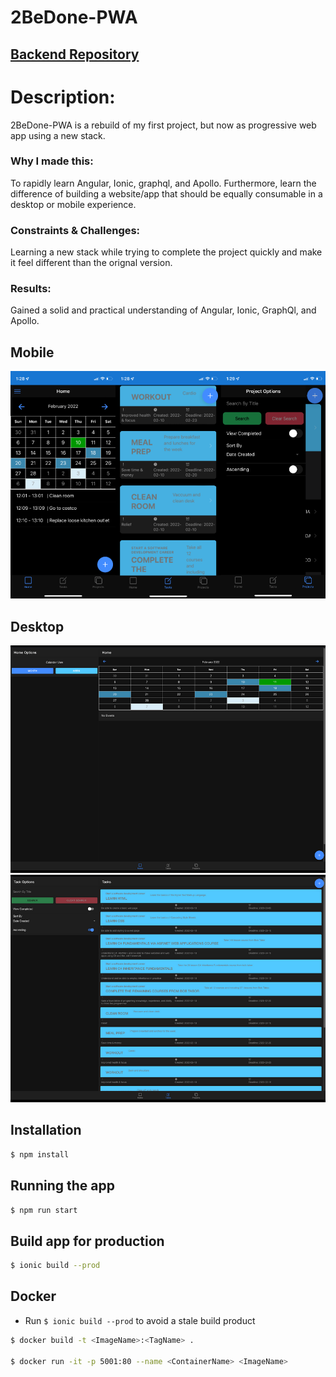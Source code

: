 # 2BeDone-PWA

## [Backend Repository](https://github.com/leolazz/2bedone-PWA-backend)

# Description:

2BeDone-PWA is a rebuild of my first project, but now as progressive web app using a new stack.

### Why I made this:

To rapidly learn Angular, Ionic, graphql, and Apollo. Furthermore, learn the difference of building a website/app that should be equally consumable in a desktop or mobile experience.

### Constraints & Challenges:

Learning a new stack while trying to complete the project quickly and make it feel different than the orignal version.

### Results:

Gained a solid and practical understanding of Angular, Ionic, GraphQl, and Apollo.

## Mobile
![screenshot-iphone](/images/2bedone-iphone.png)
## Desktop
![screenshot-calendar](/images/2bedone-web1.png)
![screenshot-calendar](/images/2bedone-web2.png)

## Installation

```bash
$ npm install
```

## Running the app

```bash
$ npm run start
```

## Build app for production

```bash
$ ionic build --prod
```

## Docker

- Run `$ ionic build --prod` to avoid a stale build product

```bash
$ docker build -t <ImageName>:<TagName> .

$ docker run -it -p 5001:80 --name <ContainerName> <ImageName>

```
